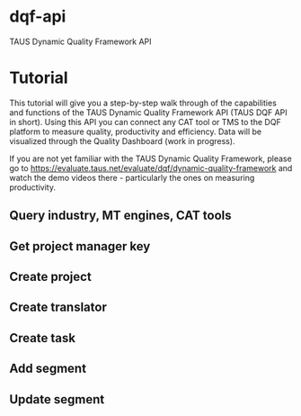 # dqf-api
TAUS Dynamic Quality Framework API

# Tutorial
This tutorial will give you a step-by-step walk through of the capabilities and functions of the TAUS Dynamic Quality Framework API (TAUS DQF API in short). Using this API you can connect any CAT tool or TMS to the DQF platform to measure quality, productivity and efficiency. Data will be visualized through the Quality Dashboard (work in progress).

If you are not yet familiar with the TAUS Dynamic Quality Framework, please go to https://evaluate.taus.net/evaluate/dqf/dynamic-quality-framework and watch the demo videos there - particularly the ones on measuring productivity.

## Query industry, MT engines, CAT tools
## Get project manager key
## Create project
## Create translator
## Create task
## Add segment
## Update segment
